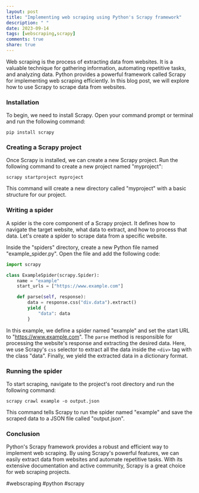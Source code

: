 ```yaml
---
layout: post
title: "Implementing web scraping using Python's Scrapy framework"
description: " "
date: 2023-09-14
tags: [webscraping,scrapy]
comments: true
share: true
---
```


Web scraping is the process of extracting data from websites. It is a valuable technique for gathering information, automating repetitive tasks, and analyzing data. Python provides a powerful framework called Scrapy for implementing web scraping efficiently. In this blog post, we will explore how to use Scrapy to scrape data from websites.

### Installation
To begin, we need to install Scrapy. Open your command prompt or terminal and run the following command:

```shell
pip install scrapy
```

### Creating a Scrapy project
Once Scrapy is installed, we can create a new Scrapy project. Run the following command to create a new project named "myproject":

```shell
scrapy startproject myproject
```

This command will create a new directory called "myproject" with a basic structure for our project.

### Writing a spider
A spider is the core component of a Scrapy project. It defines how to navigate the target website, what data to extract, and how to process that data. Let's create a spider to scrape data from a specific website.

Inside the "spiders" directory, create a new Python file named "example_spider.py". Open the file and add the following code:

```python
import scrapy

class ExampleSpider(scrapy.Spider):
    name = "example"
    start_urls = ["https://www.example.com"]

    def parse(self, response):
        data = response.css("div.data").extract()
        yield {
            "data": data
        }
```

In this example, we define a spider named "example" and set the start URL to "https://www.example.com". The `parse` method is responsible for processing the website's response and extracting the desired data. Here, we use Scrapy's `css` selector to extract all the data inside the `<div>` tag with the class "data". Finally, we yield the extracted data in a dictionary format.

### Running the spider
To start scraping, navigate to the project's root directory and run the following command:

```shell
scrapy crawl example -o output.json
```

This command tells Scrapy to run the spider named "example" and save the scraped data to a JSON file called "output.json".

### Conclusion
Python's Scrapy framework provides a robust and efficient way to implement web scraping. By using Scrapy's powerful features, we can easily extract data from websites and automate repetitive tasks. With its extensive documentation and active community, Scrapy is a great choice for web scraping projects.

#webscraping #python #scrapy